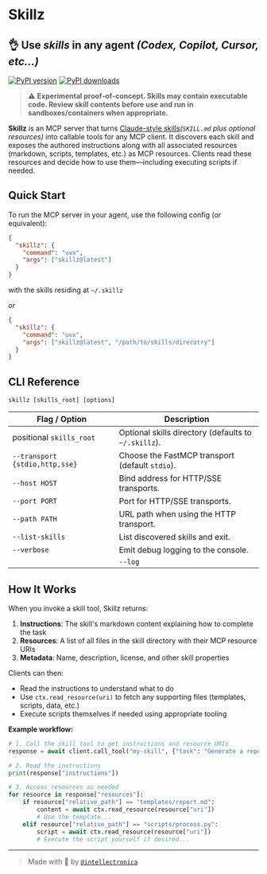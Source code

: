 # Skillz

## 👌 **Use _skills_ in any agent** _(Codex, Copilot, Cursor, etc...)_

[![PyPI version](https://img.shields.io/pypi/v/skillz.svg)](https://pypi.org/project/skillz/)
[![PyPI downloads](https://img.shields.io/pypi/dm/skillz.svg)](https://pypi.org/project/skillz/)

> ⚠️ **Experimental proof‑of‑concept. Skills may contain executable code. Review skill contents before use and run in sandboxes/containers when appropriate.**

**Skillz** is an MCP server that turns [Claude-style skills](https://github.com/anthropics/skills)_(`SKILL.md` plus optional resources)_ into callable tools for any MCP client. It discovers each skill and exposes the authored instructions along with all associated resources (markdown, scripts, templates, etc.) as MCP resources. Clients read these resources and decide how to use them—including executing scripts if needed.

## Quick Start

To run the MCP server in your agent, use the following config (or equivalent):

```json
{
  "skillz": {
    "command": "uvx",
    "args": ["skillz@latest"]
  }
}
```

with the skills residing at `~/.skillz`

_or_

```json
{
  "skillz": {
    "command": "uvx",
    "args": ["skillz@latest", "/path/to/skills/direcotry"]
  }
}
```

## CLI Reference

`skillz [skills_root] [options]`

| Flag / Option | Description |
| --- | --- |
| positional `skills_root` | Optional skills directory (defaults to `~/.skillz`). |
| `--transport {stdio,http,sse}` | Choose the FastMCP transport (default `stdio`). |
| `--host HOST` | Bind address for HTTP/SSE transports. |
| `--port PORT` | Port for HTTP/SSE transports. |
| `--path PATH` | URL path when using the HTTP transport. |
| `--list-skills` | List discovered skills and exit. |
| `--verbose` | Emit debug logging to the console. |
|| `--log` | Mirror verbose logs to `/tmp/skillz.log`. |

## How It Works

When you invoke a skill tool, Skillz returns:

1. **Instructions**: The skill's markdown content explaining how to complete the task
2. **Resources**: A list of all files in the skill directory with their MCP resource URIs
3. **Metadata**: Name, description, license, and other skill properties

Clients can then:
- Read the instructions to understand what to do
- Use `ctx.read_resource(uri)` to fetch any supporting files (templates, scripts, data, etc.)
- Execute scripts themselves if needed using appropriate tooling

**Example workflow:**
```python
# 1. Call the skill tool to get instructions and resource URIs
response = await client.call_tool("my-skill", {"task": "Generate a report"})

# 2. Read the instructions
print(response["instructions"])

# 3. Access resources as needed
for resource in response["resources"]:
    if resource["relative_path"] == "templates/report.md":
        content = await ctx.read_resource(resource["uri"])
        # Use the template...
    elif resource["relative_path"] == "scripts/process.py":
        script = await ctx.read_resource(resource["uri"])
        # Execute the script yourself if desired...
```

---

> Made with 🫶 by [`@intellectronica`](https://intellectronica.net)
